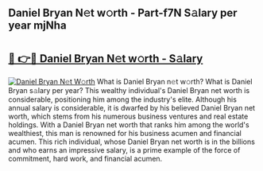## Daniel Bryan N𝚎t w𝚘rth - Part-f7N S𝚊lary per year mjNha

# <h2><a href="http://gc1edht.nevu.top/?p=Daniel+Bryan">🔗 👉🔴 Daniel Bryan N𝚎t w𝚘rth - S𝚊lary</a></h2>

[![Daniel Bryan N𝚎t W𝚘rth](https://i.imgur.com/Oavwk0R.jpeg)](http://gc1edht.nevu.top/?p=Daniel+Bryan)
What is Daniel Bryan n𝚎t w𝚘rth? What is Daniel Bryan s𝚊lary per year?
This wealthy individual's Daniel Bryan net worth is considerable, positioning him among the industry's elite. Although his annual salary is considerable, it is dwarfed by his believed Daniel Bryan net worth, which stems from his numerous business ventures and real estate holdings. With a Daniel Bryan net worth that ranks him among the world's wealthiest, this man is renowned for his business acumen and financial acumen. This rich individual, whose Daniel Bryan net worth is in the billions and who earns an impressive salary, is a prime example of the force of commitment, hard work, and financial acumen.
